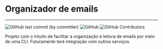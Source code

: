 # Organizador de emails

---
![GitHub last commit (by committer)](https://img.shields.io/github/last-commit/Lyarkh/Organizador_Emails)
![GitHub](https://img.shields.io/github/license/Lyarkh/Organizador_Emails)
<img alt="GitHub Contributors" src="https://img.shields.io/github/contributors/Lyarkh/Organizador_Emails" />


Projeto com o intuito de facilitar a organização e leitura de emails por meio de uma CLI.
Futuramente terá integração com outros serviços.
